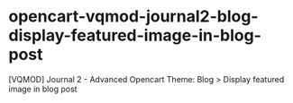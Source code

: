 # opencart-vqmod-journal2-blog-display-featured-image-in-blog-post
[VQMOD] Journal 2 - Advanced Opencart Theme: Blog > Display featured image in blog post
